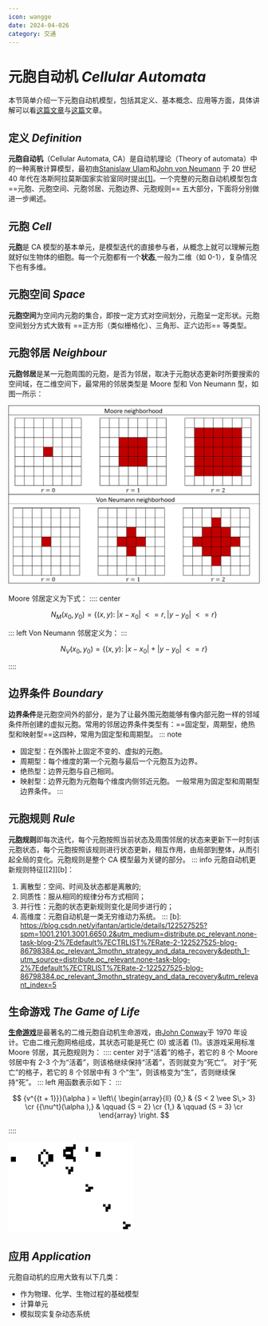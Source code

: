 ```yaml
---
icon: wangge
date: 2024-04-026
category: 交通
---
```


# 元胞自动机 _Cellular Automata_

本节简单介绍一下元胞自动机模型，包括其定义、基本概念、应用等方面，具体讲解可以看[这篇文章](https://link.springer.com/referenceworkentry/10.1007/978-1-4419-9863-7_989)与[这篇](https://plato.stanford.edu/entries/cellular-automata/)文章。

## 定义 _Definition_

**元胞自动机**（Cellular Automata, CA）是自动机理论（Theory of automata）中的一种离散计算模型，最初由[Stanislaw Ulam](https://en.wikipedia.org/wiki/Stanislaw_Ulam)和[John von Neumann](https://en.wikipedia.org/wiki/John_von_Neumann) 于 20 世纪 40 年代在洛斯阿拉莫斯国家实验室同时提出[[1]][a]。一个完整的元胞自动机模型包含 ==元胞、元胞空间、元胞邻居、元胞边界、元胞规则== 五大部分，下面将分别做进一步阐述。

## 元胞 _Cell_

**元胞**是 CA 模型的基本单元，是模型迭代的直接参与者，从概念上就可以理解元胞就好似生物体的细胞。每一个元胞都有一个**状态**,一般为二维（如 0-1），复杂情况下也有多维。

[a]: https://en.wikipedia.org/wiki/Cellular_automaton

## 元胞空间 _Space_

**元胞空间**为空间内元胞的集合，即按一定方式对空间划分，元胞呈一定形状。元胞空间划分方式大致有 ==正方形（类似栅格化）、三角形、正六边形== 等类型。

## 元胞邻居 _Neighbour_

**元胞邻居**是某一元胞周围的元胞，是否为邻居，取决于元胞状态更新时所要搜索的空间域，在二维空间下，最常用的邻居类型是 Moore 型和 Von Neumann 型，如图一所示：

![图1 元胞类型](https://github.com/RyanLee-ljx/RyanLee-ljx.github.io/blob/image/CA/neighbour.png?raw=true)

Moore 邻居定义为下式：
:::: center

$$
{{N_M}({x_0},{y_0})} = \{ (x,y):\;|x - {x_0}|\; < = r,|y - {y_0}|\; < = r\}                             
$$

::: left
Von Neumann 邻居定义为：
:::

$$
{ {N_V}({x_0},{y_0})} = \{ (x,y):\;|x - {x_0}| + |y - {y_0}|\; < = r\}                                   
$$

::::

## 边界条件 _Boundary_

**边界条件**是元胞空间外的部分，是为了让最外围元胞能够有像内部元胞一样的邻域条件所创建的虚拟元胞。常用的邻居边界条件类型有：==固定型，周期型，绝热型和映射型==这四种，常用为固定型和周期型。
::: note

- 固定型：在外围补上固定不变的、虚拟的元胞。
- 周期型：每个维度的第一个元胞与最后一个元胞互为边界。
- 绝热型：边界元胞与自己相同。
- 映射型：边界元胞为元胞每个维度内侧邻近元胞。
  一般常用为固定型和周期型边界条件。
  :::

## 元胞规则 _Rule_

**元胞规则**即每次迭代，每个元胞按照当前状态及周围邻居的状态来更新下一时刻该元胞状态，每个元胞按照该规则进行状态更新，相互作用，由局部到整体，从而引起全局的变化。元胞规则是整个 CA 模型最为关键的部分。
::: info
元胞自动机更新规则特征[[2]][b]：
1.  离散型：空间、时间及状态都是离散的;
2.  同质性：服从相同的规律分布方式相同；
3.  并行性：元胞的状态更新规则变化是同步进行的；
4.  高维度：元胞自动机是一类无穷维动力系统。
:::
[b]: https://blog.csdn.net/yifantan/article/details/122527525?spm=1001.2101.3001.6650.2&utm_medium=distribute.pc_relevant.none-task-blog-2%7Edefault%7ECTRLIST%7ERate-2-122527525-blog-86798384.pc_relevant_3mothn_strategy_and_data_recovery&depth_1-utm_source=distribute.pc_relevant.none-task-blog-2%7Edefault%7ECTRLIST%7ERate-2-122527525-blog-86798384.pc_relevant_3mothn_strategy_and_data_recovery&utm_relevant_index=5

## 生命游戏 _The Game of Life_

[**生命游戏**][c]是最著名的二维元胞自动机生命游戏，由[John Conway][d]于 1970 年设计。它由二维元胞网格组成，其状态可能是死亡 (0) 或活着 (1)。该游戏采用标准 Moore 邻居，其元胞规则为：
:::: center
对于“活着”的格子，若它的 8 个 Moore 邻居中有 2-3 个为“活着”，则该格继续保持“活着”，否则就变为“死亡”。
对于“死亡”的格子，若它的 8 个邻居中有 3 个“生”，则该格变为“生”，否则继续保持“死”。
::: left
用函数表示如下：
:::

$$
{v^{{t + 1}}}(\alpha ) = \left\{ \begin{array}{ll} {0,} & {S < 2 \vee S\,> 3} \cr {{\nu^t}(\alpha ),} & \qquad {S = 2} \cr {1,} & \qquad {S = 3} \cr \end{array} \right.                                          
$$

::::

![图2 生命游戏](https://github.com/RyanLee-ljx/RyanLee-ljx.github.io/blob/image/CA/lifegame.gif?raw=true)

[c]: https://en.wikipedia.org/wiki/Conway%27s_Game_of_Life
[d]: https://en.wikipedia.org/wiki/John_Horton_Conway

## 应用 _Application_

元胞自动机的应用大致有以下几类：

- 作为物理、化学、生物过程的基础模型
- 计算单元
- 模拟现实复杂动态系统
